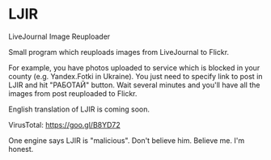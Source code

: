 # LJIR
LiveJournal Image Reuploader

Small program which reuploads images from LiveJournal to Flickr. 

For example, you have photos uploaded to service which is blocked in your county (e.g. Yandex.Fotki in Ukraine). You just need to specify link to post in LJIR and hit "РАБОТАЙ" button. Wait several minutes and you'll have all the images from post reuploaded to Flickr.

English translation of LJIR is coming soon.

VirusTotal: https://goo.gl/B8YD72

One engine says LJIR is "malicious". Don't believe him. Believe me. I'm honest.
